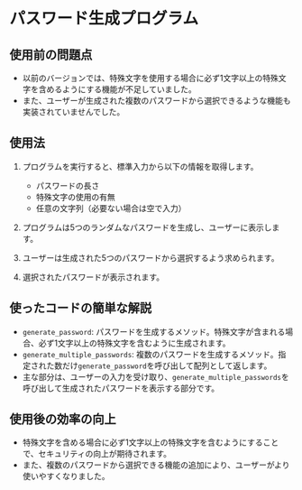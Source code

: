 # パスワード生成プログラム

## 使用前の問題点
- 以前のバージョンでは、特殊文字を使用する場合に必ず1文字以上の特殊文字を含めるようにする機能が不足していました。
- また、ユーザーが生成された複数のパスワードから選択できるような機能も実装されていませんでした。

## 使用法
1. プログラムを実行すると、標準入力から以下の情報を取得します。
   - パスワードの長さ
   - 特殊文字の使用の有無
   - 任意の文字列（必要ない場合は空で入力）

2. プログラムは5つのランダムなパスワードを生成し、ユーザーに表示します。
3. ユーザーは生成された5つのパスワードから選択するよう求められます。
4. 選択されたパスワードが表示されます。

## 使ったコードの簡単な解説
- `generate_password`: パスワードを生成するメソッド。特殊文字が含まれる場合、必ず1文字以上の特殊文字を含むように生成されます。
- `generate_multiple_passwords`: 複数のパスワードを生成するメソッド。指定された数だけ`generate_password`を呼び出して配列として返します。
- 主な部分は、ユーザーの入力を受け取り、`generate_multiple_passwords`を呼び出して生成されたパスワードを表示する部分です。

## 使用後の効率の向上
- 特殊文字を含める場合に必ず1文字以上の特殊文字を含むようにすることで、セキュリティの向上が期待されます。
- また、複数のパスワードから選択できる機能の追加により、ユーザーがより使いやすくなりました。